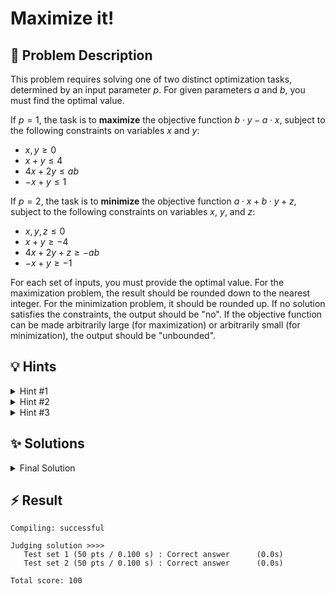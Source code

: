 # Maximize it!

## 📝 Problem Description

This problem requires solving one of two distinct optimization tasks, determined by an input parameter $p$. For given parameters $a$ and $b$, you must find the optimal value.

If $p=1$, the task is to **maximize** the objective function $b \cdot y - a \cdot x$, subject to the following constraints on variables $x$ and $y$:
- $x, y \ge 0$
- $x + y \le 4$
- $4x + 2y \le ab$
- $-x + y \le 1$

If $p=2$, the task is to **minimize** the objective function $a \cdot x + b \cdot y + z$, subject to the following constraints on variables $x$, $y$, and $z$:
- $x, y, z \le 0$
- $x + y \ge -4$
- $4x + 2y + z \ge -ab$
- $-x + y \ge -1$

For each set of inputs, you must provide the optimal value. For the maximization problem, the result should be rounded down to the nearest integer. For the minimization problem, it should be rounded up. If no solution satisfies the constraints, the output should be "no". If the objective function can be made arbitrarily large (for maximization) or arbitrarily small (for minimization), the output should be "unbounded".

## 💡 Hints

<details>
<summary>Hint #1</summary>
The problem is presented in a very structured, mathematical form. You are asked to optimize a linear function of several variables, subject to a set of linear inequality constraints. What is the general name for this class of optimization problems?
</details>
<details>
<summary>Hint #2</summary>
This problem is a classic example of **Linear Programming (LP)**. Rather than implementing a solver from scratch (like the Simplex algorithm), you can leverage existing, highly-optimized libraries. The CGAL (Computational Geometry Algorithms Library) is an excellent choice for this, as it provides a robust LP solver.
</details>
<details>
<summary>Hint #3</summary>
The CGAL LP solver is designed to *minimize* an objective function. The problem for $p=2$ is a minimization problem, so it can be solved directly. However, the problem for $p=1$ is a *maximization* problem. To handle this, you can use the mathematical identity:
$$ \max(f(\mathbf{x})) = - \min(-f(\mathbf{x})) $$
This means you can solve the maximization problem by minimizing the *negation* of its objective function and then negating the resulting optimal value.
</details>

## ✨ Solutions

<details>
<summary>Final Solution</summary>
This problem is a direct application of **Linear Programming (LP)**. An LP problem involves optimizing (minimizing or maximizing) a linear objective function, subject to a set of linear equality and inequality constraints. Given the explicit mathematical formulation, the most straightforward approach is to use a dedicated LP solver, such as the one provided by the CGAL library.

### Core Idea: Translating the Problem for CGAL

The main task is to translate the two given optimization problems into a format that the CGAL LP solver understands. This involves:
1.  Defining the variables.
2.  Setting the bounds for each variable (e.g., $x \ge 0$ or $z \le 0$).
3.  Specifying the linear constraints.
4.  Defining the objective function to be optimized.

### Handling Problem Type 1 (Maximization)

-   **Objective:** Maximize $b \cdot y - a \cdot x$.
-   **CGAL Adaptation:** As mentioned in the hints, CGAL's solver minimizes. We can find $\max(b \cdot y - a \cdot x)$ by computing $-\min(-(b \cdot y - a \cdot x))$. This means we ask CGAL to minimize the new objective function $a \cdot x - b \cdot y$. The final answer will be the negative of the value returned by the solver.
-   **Variables and Bounds:** We have two variables, $x$ and $y$. The constraint $x, y \ge 0$ sets a lower bound of 0 for both. This is configured in the `Program` constructor: `Program lp(CGAL::SMALLER, true, 0, false, 0);`. The `true, 0` part sets a lower bound of 0 for all variables.
-   **Constraints:** The inequalities are of the form $A \cdot x \le b$. We translate each one:
    -   $x + y \le 4 \implies 1 \cdot x + 1 \cdot y \le 4$
    -   $4x + 2y \le ab \implies 4 \cdot x + 2 \cdot y \le ab$
    -   $-x + y \le 1 \implies -1 \cdot x + 1 \cdot y \le 1$
-   **Output:** If a solution exists, we take `-s.objective_value()` and round it down using `std::floor`.

### Handling Problem Type 2 (Minimization)

-   **Objective:** Minimize $a \cdot x + b \cdot y + z$. This is a standard minimization problem, so we can use the solver directly.
-   **Variables and Bounds:** We have three variables: $x, y, z$. The constraint $x, y, z \le 0$ sets an upper bound of 0 for all of them. This is configured as `Program lp(CGAL::LARGER, false, 0, true, 0);`. The `true, 0` part here sets an *upper* bound of 0.
-   **Constraints:** The inequalities are of the form $A \cdot x \ge b$. The `CGAL::LARGER` parameter in the constructor tells the solver to interpret constraints as $\ge$.
    -   $x + y \ge -4 \implies 1 \cdot x + 1 \cdot y + 0 \cdot z \ge -4$
    -   $4x + 2y + z \ge -ab \implies 4 \cdot x + 2 \cdot y + 1 \cdot z \ge -ab$
    -   $-x + y \ge -1 \implies -1 \cdot x + 1 \cdot y + 0 \cdot z \ge -1$
-   **Output:** If a solution exists, we take `s.objective_value()` and round it up using `std::ceil`.

### Interpreting Solver Results

The `CGAL::Quadratic_program_solution` object `s` provides methods to check the status of the solution:
-   `s.is_infeasible()`: Returns `true` if no solution satisfies the constraints. We output "no".
-   `s.is_unbounded()`: Returns `true` if the objective function can be improved indefinitely. We output "unbounded".
-   `s.objective_value()`: Returns the optimal value if one exists.

The following C++ code implements this logic.

```cpp
#include<iostream>
#include<cmath>

#include <CGAL/QP_models.h>
#include <CGAL/QP_functions.h>
#include <CGAL/Gmpz.h>

typedef int IT;
typedef CGAL::Gmpz ET;
typedef CGAL::Quadratic_program<IT> Program;
typedef CGAL::Quadratic_program_solution<ET> Solution;
typedef Solution::Variable_value_iterator SVI;

const int X = 0;
const int Y = 1;
const int Z = 2;

int main() {
  std::ios_base::sync_with_stdio(false);
  while(true) {
    // ===== READ INPUT =====
    int p; std::cin >> p;
    if(p == 0) break;
    
    IT a, b; std::cin >> a >> b;
    
    // ===== SOLVE DEPENDING ON p =====
    if(p == 1) {
      Program lp(CGAL::SMALLER, true, 0, false, 0);
      
      // Set constraints
      lp.set_a(X, 0, 1); lp.set_a(Y, 0, 1); lp.set_b(0, 4);
      lp.set_a(X, 1, 4); lp.set_a(Y, 1, 2); lp.set_b(1, a * b);
      lp.set_a(X, 2, -1); lp.set_a(Y, 2, 1); lp.set_b(2, 1);
      
      // Set objective
      lp.set_c(X, a); lp.set_c(Y, -b);
      
      // Solve
      Solution s = CGAL::solve_linear_program(lp, ET());
      
      if(s.is_unbounded()) {
        std::cout << "unbounded" << std::endl;
      } else if(s.is_infeasible()) {
        std::cout << "no" << std::endl;
      } else {
        std::cout << (long)std::floor(-CGAL::to_double(s.objective_value())) << std::endl;
      }
    } else {
      Program lp(CGAL::LARGER, false, 0, true, 0);
      
      // Set constraints
      lp.set_a(X, 0, 1); lp.set_a(Y, 0, 1); lp.set_b(0, -4);
      lp.set_a(X, 1, 4); lp.set_a(Y, 1, 2); lp.set_a(Z, 1, 1); lp.set_b(1, -a * b);
      lp.set_a(X, 2, -1); lp.set_a(Y, 2, 1); lp.set_b(2, -1);
      
      // Set objective
      lp.set_c(X, a); lp.set_c(Y, b); lp.set_c(Z, 1);
      
      // Solve
      Solution s = CGAL::solve_linear_program(lp, ET());
      
      if(s.is_infeasible()) {
        std::cout << "no" << std::endl;
      } else if(s.is_unbounded()) {
        std::cout << "unbounded" << std::endl;
      } else {
        std::cout << (long)std::ceil(CGAL::to_double(s.objective_value())) << std::endl;
      }
    }
  }
}
```

</details>

## ⚡ Result

```plaintext
Compiling: successful

Judging solution >>>>
   Test set 1 (50 pts / 0.100 s) : Correct answer      (0.0s)
   Test set 2 (50 pts / 0.100 s) : Correct answer      (0.0s)

Total score: 100
```